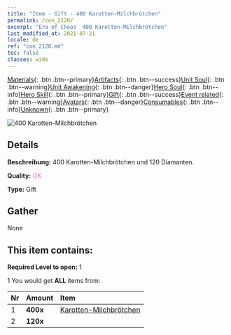 ```yaml
---
title: "Item - Gift - 400 Karotten-Milchbrötchen"
permalink: /con_2120/
excerpt: "Era of Chaos  400 Karotten-Milchbrötchen"
last_modified_at: 2021-07-21
locale: de
ref: "con_2120.md"
toc: false
classes: wide
---
```

 [Materials](/ItemsDE/){: .btn .btn--primary}[Artifacts](/ItemsDE/Artifacts/){: .btn .btn--success}[Unit Soul](/ItemsDE/UnitSoul/){: .btn .btn--warning}[Unit Awakening](/ItemsDE/UnitAwakening/){: .btn .btn--danger}[Hero Soul](/ItemsDE/HeroSoul/){: .btn .btn--info}[Hero Skill](/ItemsDE/HeroSkill/){: .btn .btn--primary}[Gift](/ItemsDE/Gift/){: .btn .btn--success}[Event related](/ItemsDE/Events/){: .btn .btn--warning}[Avatars](/ItemsDE/Avatars/){: .btn .btn--danger}[Consumables](/ItemsDE/Consumables/){: .btn .btn--info}[Unknown](/ItemsDE/Unknown/){: .btn .btn--primary}

 ![400 Karotten-Milchbrötchen](/images/t/i_907587.png)

## Details
 **Beschreibung:** 400 Karotten-Milchbrötchen und 120 Diamanten.

 **Quality:** <span style="color: #DA70D6">OK</span>

 **Type:** Gift

## Gather

  None

## This item contains:

 **Required Level to open:** 1

 1 You would get **ALL** items  from:

  | Nr | Amount |     Item    |
  |:---|:-------|:------------|
  | 1 |  **400x** | [Karotten-Milchbrötchen](/ItemsDE/con_2119/) |  | 
  | 2 |  **120x** | <i class="fas fa-gem"/> |  | 
